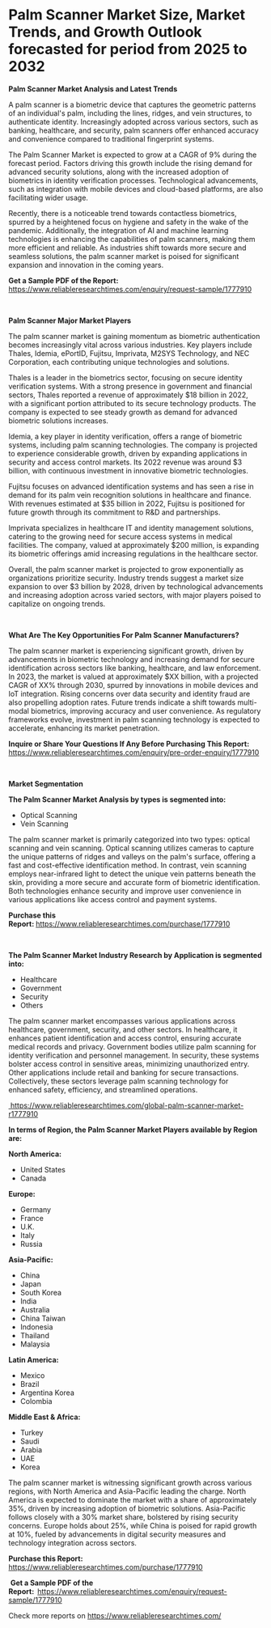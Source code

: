 <p><h1>Palm Scanner Market Size, Market Trends, and Growth Outlook forecasted for period from 2025 to 2032</h1></p><p><strong>Palm Scanner Market Analysis and Latest Trends</strong></p>
<p><p>A palm scanner is a biometric device that captures the geometric patterns of an individual's palm, including the lines, ridges, and vein structures, to authenticate identity. Increasingly adopted across various sectors, such as banking, healthcare, and security, palm scanners offer enhanced accuracy and convenience compared to traditional fingerprint systems.</p><p>The Palm Scanner Market is expected to grow at a CAGR of 9% during the forecast period. Factors driving this growth include the rising demand for advanced security solutions, along with the increased adoption of biometrics in identity verification processes. Technological advancements, such as integration with mobile devices and cloud-based platforms, are also facilitating wider usage.</p><p>Recently, there is a noticeable trend towards contactless biometrics, spurred by a heightened focus on hygiene and safety in the wake of the pandemic. Additionally, the integration of AI and machine learning technologies is enhancing the capabilities of palm scanners, making them more efficient and reliable. As industries shift towards more secure and seamless solutions, the palm scanner market is poised for significant expansion and innovation in the coming years.</p></p>
<p><strong>Get a Sample PDF of the Report:&nbsp;</strong> <a href="https://www.reliableresearchtimes.com/enquiry/request-sample/1777910?utm_campaign=3227&utm_medium=2&utm_source=Github&utm_content=ia&utm_term=09042025&utm_id=palm-scanner">https://www.reliableresearchtimes.com/enquiry/request-sample/1777910</a></p>
<p>&nbsp;</p>
<p><strong>Palm Scanner Major Market Players</strong></p>
<p><p>The palm scanner market is gaining momentum as biometric authentication becomes increasingly vital across various industries. Key players include Thales, Idemia, ePortID, Fujitsu, Imprivata, M2SYS Technology, and NEC Corporation, each contributing unique technologies and solutions.</p><p>Thales is a leader in the biometrics sector, focusing on secure identity verification systems. With a strong presence in government and financial sectors, Thales reported a revenue of approximately $18 billion in 2022, with a significant portion attributed to its secure technology products. The company is expected to see steady growth as demand for advanced biometric solutions increases.</p><p>Idemia, a key player in identity verification, offers a range of biometric systems, including palm scanning technologies. The company is projected to experience considerable growth, driven by expanding applications in security and access control markets. Its 2022 revenue was around $3 billion, with continuous investment in innovative biometric technologies.</p><p>Fujitsu focuses on advanced identification systems and has seen a rise in demand for its palm vein recognition solutions in healthcare and finance. With revenues estimated at $35 billion in 2022, Fujitsu is positioned for future growth through its commitment to R&D and partnerships.</p><p>Imprivata specializes in healthcare IT and identity management solutions, catering to the growing need for secure access systems in medical facilities. The company, valued at approximately $200 million, is expanding its biometric offerings amid increasing regulations in the healthcare sector.</p><p>Overall, the palm scanner market is projected to grow exponentially as organizations prioritize security. Industry trends suggest a market size expansion to over $3 billion by 2028, driven by technological advancements and increasing adoption across varied sectors, with major players poised to capitalize on ongoing trends.</p></p>
<p>&nbsp;</p>
<p><strong>What Are The Key Opportunities For Palm Scanner Manufacturers?</strong></p>
<p><p>The palm scanner market is experiencing significant growth, driven by advancements in biometric technology and increasing demand for secure identification across sectors like banking, healthcare, and law enforcement. In 2023, the market is valued at approximately $XX billion, with a projected CAGR of XX% through 2030, spurred by innovations in mobile devices and IoT integration. Rising concerns over data security and identity fraud are also propelling adoption rates. Future trends indicate a shift towards multi-modal biometrics, improving accuracy and user convenience. As regulatory frameworks evolve, investment in palm scanning technology is expected to accelerate, enhancing its market penetration.</p></p>
<p><strong>Inquire or Share Your Questions If Any Before Purchasing This Report:</strong> <a href="https://www.reliableresearchtimes.com/enquiry/pre-order-enquiry/1777910?utm_campaign=3227&utm_medium=2&utm_source=Github&utm_content=ia&utm_term=09042025&utm_id=palm-scanner">https://www.reliableresearchtimes.com/enquiry/pre-order-enquiry/1777910</a></p>
<p>&nbsp;</p>
<p><strong>Market Segmentation</strong></p>
<p><strong>The Palm Scanner Market Analysis by types is segmented into:</strong></p>
<p><ul><li>Optical Scanning</li><li>Vein Scanning</li></ul></p>
<p><p>The palm scanner market is primarily categorized into two types: optical scanning and vein scanning. Optical scanning utilizes cameras to capture the unique patterns of ridges and valleys on the palm's surface, offering a fast and cost-effective identification method. In contrast, vein scanning employs near-infrared light to detect the unique vein patterns beneath the skin, providing a more secure and accurate form of biometric identification. Both technologies enhance security and improve user convenience in various applications like access control and payment systems.</p></p>
<p><strong>Purchase this Report:&nbsp;</strong><a href="https://www.reliableresearchtimes.com/purchase/1777910?utm_campaign=3227&utm_medium=2&utm_source=Github&utm_content=ia&utm_term=09042025&utm_id=palm-scanner">https://www.reliableresearchtimes.com/purchase/1777910</a></p>
<p>&nbsp;</p>
<p><strong>The Palm Scanner Market Industry Research by Application is segmented into:</strong></p>
<p><ul><li>Healthcare</li><li>Government</li><li>Security</li><li>Others</li></ul></p>
<p><p>The palm scanner market encompasses various applications across healthcare, government, security, and other sectors. In healthcare, it enhances patient identification and access control, ensuring accurate medical records and privacy. Government bodies utilize palm scanning for identity verification and personnel management. In security, these systems bolster access control in sensitive areas, minimizing unauthorized entry. Other applications include retail and banking for secure transactions. Collectively, these sectors leverage palm scanning technology for enhanced safety, efficiency, and streamlined operations.</p></p>
<p><a href="https://www.reliableresearchtimes.com/global-palm-scanner-market-r1777910?utm_campaign=3227&utm_medium=2&utm_source=Github&utm_content=ia&utm_term=09042025&utm_id=palm-scanner">&nbsp;https://www.reliableresearchtimes.com/global-palm-scanner-market-r1777910</a></p>
<p><strong>In terms of Region, the Palm Scanner Market Players available by Region are:</strong></p>
<p>
    <p> <strong> North America: </strong>
        <ul>
            <li>United States</li>
            <li>Canada</li>
        </ul>
        </p> 
    <p> <strong> Europe: </strong>
        <ul>
            <li>Germany</li>
            <li>France</li>
            <li>U.K.</li>
            <li>Italy</li>
            <li>Russia</li>
        </ul>
        </p> 
    <p> <strong> Asia-Pacific: </strong>
        <ul>
            <li>China</li>
            <li>Japan</li>
            <li>South Korea</li>
            <li>India</li>
            <li>Australia</li>
            <li>China Taiwan</li>
            <li>Indonesia</li>
            <li>Thailand</li>
            <li>Malaysia</li>
        </ul>
        </p> 
    <p> <strong> Latin America: </strong>
        <ul>
            <li>Mexico</li>
            <li>Brazil</li>
            <li>Argentina Korea</li>
            <li>Colombia</li>
        </ul>
        </p> 
    <p> <strong> Middle East & Africa: </strong>
        <ul>
            <li>Turkey</li>
            <li>Saudi</li>
            <li>Arabia</li>
            <li>UAE</li>
            <li>Korea</li>
        </ul>
    </p>
    </p>
<p><p>The palm scanner market is witnessing significant growth across various regions, with North America and Asia-Pacific leading the charge. North America is expected to dominate the market with a share of approximately 35%, driven by increasing adoption of biometric solutions. Asia-Pacific follows closely with a 30% market share, bolstered by rising security concerns. Europe holds about 25%, while China is poised for rapid growth at 10%, fueled by advancements in digital security measures and technology integration across sectors.</p></p>
<p><strong>Purchase this Report: </strong><a href="https://www.reliableresearchtimes.com/purchase/1777910?utm_campaign=3227&utm_medium=2&utm_source=Github&utm_content=ia&utm_term=09042025&utm_id=palm-scanner">https://www.reliableresearchtimes.com/purchase/1777910</a></p>
<p>&nbsp;<strong>Get a Sample PDF of the Report:&nbsp;&nbsp;</strong><a href="https://www.reliableresearchtimes.com/enquiry/request-sample/1777910?utm_campaign=3227&utm_medium=2&utm_source=Github&utm_content=ia&utm_term=09042025&utm_id=palm-scanner">https://www.reliableresearchtimes.com/enquiry/request-sample/1777910</a></p>
<p><strong></strong></p>
<p>Check more reports on <a href="https://www.reliableresearchtimes.com/?utm_campaign=3227&utm_medium=2&utm_source=Github&utm_content=ia&utm_term=09042025&utm_id=palm-scanner">https://www.reliableresearchtimes.com/</a></p>